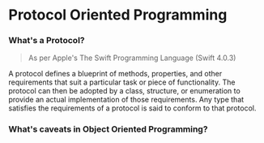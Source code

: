 # Protocol Oriented Programming


### What's a Protocol?
> As per Apple's The Swift Programming Language (Swift 4.0.3)

A protocol defines a blueprint of methods, properties, and other requirements that suit a particular task or piece of functionality. The protocol can then be adopted by a class, structure, or enumeration to provide an actual implementation of those requirements. Any type that satisfies the requirements of a protocol is said to conform to that protocol.


### What's caveats in Object Oriented Programming?
